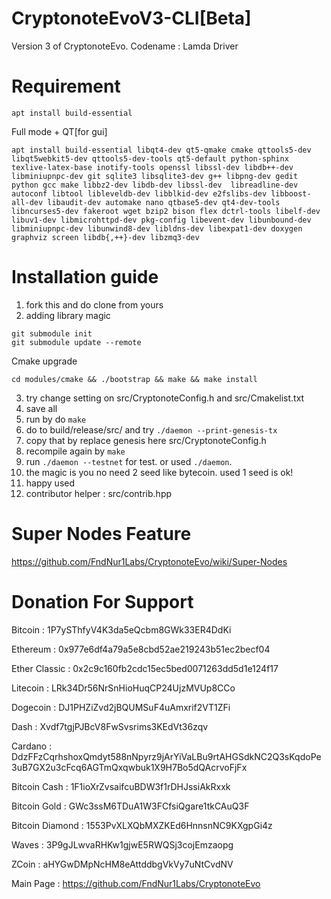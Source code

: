 # CryptonoteEvoV3-CLI[Beta]
Version 3 of CryptonoteEvo. Codename : Lamda Driver

# Requirement

```
apt install build-essential
```

Full mode + QT[for gui]

```
apt install build-essential libqt4-dev qt5-qmake cmake qttools5-dev libqt5webkit5-dev qttools5-dev-tools qt5-default python-sphinx texlive-latex-base inotify-tools openssl libssl-dev libdb++-dev libminiupnpc-dev git sqlite3 libsqlite3-dev g++ libpng-dev gedit python gcc make libbz2-dev libdb-dev libssl-dev  libreadline-dev autoconf libtool libleveldb-dev libblkid-dev e2fslibs-dev libboost-all-dev libaudit-dev automake nano qtbase5-dev qt4-dev-tools libncurses5-dev fakeroot wget bzip2 bison flex dctrl-tools libelf-dev libuv1-dev libmicrohttpd-dev pkg-config libevent-dev libunbound-dev libminiupnpc-dev libunwind8-dev libldns-dev libexpat1-dev doxygen graphviz screen libdb{,++}-dev libzmq3-dev
```

# Installation guide

1. fork this and do clone from yours
2. adding library magic

```
git submodule init
git submodule update --remote
```

Cmake upgrade

```
cd modules/cmake && ./bootstrap && make && make install
```

3. try change setting on src/CryptonoteConfig.h and src/Cmakelist.txt
4. save all
5. run by do ```make```
6. do to build/release/src/ and try ```./daemon --print-genesis-tx```
7. copy that by replace genesis here src/CryptonoteConfig.h
8. recompile again by ```make```
9. run ```./daemon --testnet``` for test. or used ```./daemon```.
10. the magic is you no need 2 seed like bytecoin. used 1 seed is ok!
11. happy used
12. contributor helper : src/contrib.hpp

# Super Nodes Feature

https://github.com/FndNur1Labs/CryptonoteEvo/wiki/Super-Nodes

# Donation For Support

Bitcoin : 1P7ySThfyV4K3da5eQcbm8GWk33ER4DdKi

Ethereum : 0x977e6df4a79a5e8cbd52ae219243b51ec2becf04

Ether Classic : 0x2c9c160fb2cdc15ec5bed0071263dd5d1e124f17

Litecoin : LRk34Dr56NrSnHioHuqCP24UjzMVUp8CCo

Dogecoin : DJ1PHZiZvd2jBQUMSuF4uAmxrif2VT1ZFi

Dash : Xvdf7tgjPJBcV8FwSvsrims3KEdVt36zqv

Cardano : DdzFFzCqrhshoxQmdyt588nNpyrz9jArYiVaLBu9rtAHGSdkNC2Q3sKqdoPe3uB7GX2u3cFcq6AGTmQxqwbuk1X9H7Bo5dQAcrvoFjFx

Bitcoin Cash : 1F1ioXrZvsaifcuBDW3f1rDHJssiAkRxxk

Bitcoin Gold : GWc3ssM6TDuA1W3FCfsiQgare1tkCAuQ3F

Bitcoin Diamond : 1553PvXLXQbMXZKEd6HnnsnNC9KXgpGi4z

Waves : 3P9gJLwvaRHKw1gjwE5RWQSj3cojEmzaopg

ZCoin : aHYGwDMpNcHM8eAttddbgVkVy7uNtCvdNV

Main Page : https://github.com/FndNur1Labs/CryptonoteEvo
